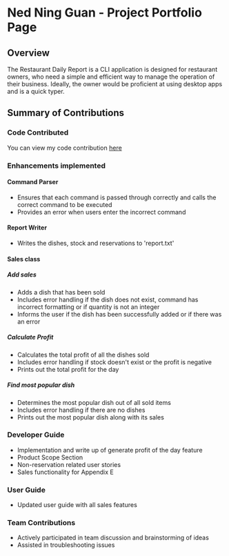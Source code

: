 # Ned Ning Guan - Project Portfolio Page

## Overview
The Restaurant Daily Report is a CLI application is designed for restaurant owners, who need a simple and efficient way to manage the operation of their business.
Ideally, the owner would be proficient at using desktop apps and is a quick typer.

## Summary of Contributions
### Code Contributed
You can view my code contribution [here](https://nus-cs2113-ay1920s2.github.io/tp-dashboard/#breakdown=true&search=nguan1)

### Enhancements implemented
#### Command Parser
* Ensures that each command is passed through correctly and calls the correct command to be executed
* Provides an error when users enter the incorrect command

#### Report Writer
* Writes the dishes, stock and reservations to 'report.txt'

#### Sales class

##### Add sales
* Adds a dish that has been sold
* Includes error handling if the dish does not exist, command has incorrect formatting or if quantity is not an integer
* Informs the user if the dish has been successfully added or if there was an error

##### Calculate Profit
* Calculates the total profit of all the dishes sold
* Includes error handling if stock doesn't exist or the profit is negative
* Prints out the total profit for the day

##### Find most popular dish
* Determines the most popular dish out of all sold items
* Includes error handling if there are no dishes
* Prints out the most popular dish along with its sales

### Developer Guide
* Implementation and write up of generate profit of the day feature
* Product Scope Section
* Non-reservation related user stories
* Sales functionality for Appendix E

### User Guide
* Updated user guide with all sales features

### Team Contributions
* Actively participated in team discussion and brainstorming of ideas
* Assisted in troubleshooting issues



